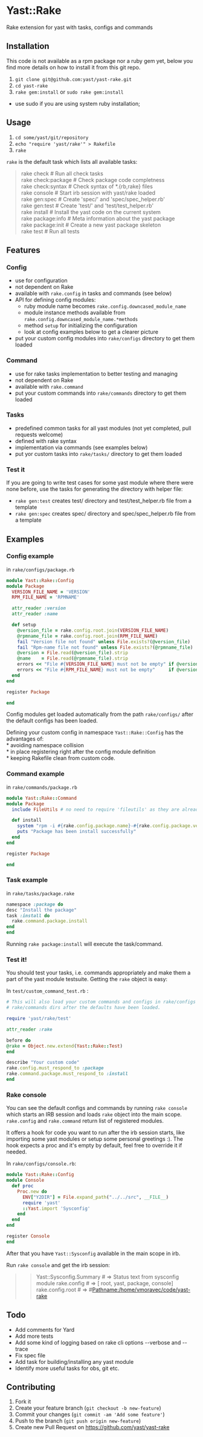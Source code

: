 # Yast::Rake

Rake extension for yast with tasks, configs and commands

## Installation

This code is not available as a rpm package nor a ruby gem yet, below
you find more details on how to install it from this git repo.

1. `git clone git@github.com:yast/yast-rake.git`
2. `cd yast-rake`
3. `rake gem:install` or `sudo rake gem:install`
  * use sudo if you are using system ruby installation;

## Usage

1. `cd some/yast/git/repository`
2. `echo "require 'yast/rake'" > Rakefile`
4. `rake`

`rake` is the default task which lists all available tasks:

  >  rake check          # Run all check tasks  
  >  rake check:package  # Check package code completness  
  >  rake check:syntax   # Check syntax of *.{rb,rake} files  
  >  rake console        # Start irb session with yast/rake loaded  
  >  rake gen:spec       # Create 'spec/' and 'spec/spec_helper.rb'  
  >  rake gen:test       # Create 'test/' and 'test/test_helper.rb'  
  >  rake install        # Install the yast code on the current system  
  >  rake package:info   # Meta information about the yast package  
  >  rake package:init   # Create a new yast package skeleton  
  >  rake test           # Run all tests  


## Features

### Config

  * use for configuration
  * not dependent on Rake
  * available with `rake.config` in tasks and commands (see below)
  * API for defining config modules:
    * ruby module name becomes `rake.config.downcased_module_name`
    * module instance methods available from `rake.config.downcased_module_name.*methods`
    * method `setup` for initializing the configuration
    * look at config examples below to get a clearer picture
  * put your custom config modules into `rake/configs` directory to get them loaded

### Command

  * use for rake tasks implementation to better testing and managing
  * not dependent on Rake
  * available with `rake.command`
  * put your custom commands into `rake/commands` directory to get them loaded

### Tasks

  * predefined common tasks for all yast modules (not yet completed, pull requests welcome)
  * defined with rake syntax
  * implementation via commands (see examples below)
  * put yor custom tasks into `rake/tasks/` directory to get them loaded 

### Test it

  If you are going to write test cases for some yast module where there were none before,
  use the tasks for generating the directory with helper file:
  * `rake gen:test` creates test/ directory and test/test_helper.rb file from a template
  * `rake gen:spec` creates spec/ directory and spec/spec_helper.rb file from a template


## Examples

### Config example

  in `rake/configs/package.rb`

  ```ruby
module Yast::Rake::Config
  module Package
    VERSION_FILE_NAME = 'VERSION'
    RPM_FILE_NAME = 'RPMNAME'

    attr_reader :version
    attr_reader :name

    def setup
      @version_file = rake.config.root.join(VERSION_FILE_NAME)
      @rpmname_file = rake.config.root.join(RPM_FILE_NAME)
      fail "Version file not found" unless File.exists?(@version_file)
      fail "Rpm-name file not found" unless File.exists?(@rpmname_file)
      @version = File.read(@version_file).strip
      @name    = File.read(@rpmname_file).strip
      errors << "File #{VERSION_FILE_NAME} must not be empty" if @version.size.zero?
      errors << "File #{RPM_FILE_NAME} must not be empty"     if @version.size.zero?
    end
  end

  register Package

end
  ```

  Config modules get loaded automatically from the path `rake/configs/` after the
  default configs has been loaded.  

  Defining your custom config in namespace `Yast::Rake::Config` has the advantages of:  
    * avoiding namespace collision  
    * in place registering right after the config module definition  
    * keeping Rakefile clean from custom code.  


### Command example

  in `rake/commands/package.rb`

  ```ruby
module Yast::Rake::Command
  module Package
    include FileUtils # no need to require 'fileutils' as they are already loaded

    def install
      system "rpm -i #{rake.config.package.name}-#{rake.config.package.version}.rpm"
      puts "Package has been install successfully"
    end
  end

  register Package

end
  ```

### Task example

  in `rake/tasks/package.rake`

  ```ruby
namespace :package do
  desc "Install the package"
  task :install do
    rake.command.package.install
  end
end
  ```

  Running `rake package:install` will execute the task/command.

### Test it!

  You should test your tasks, i.e. commands appropriately and make them a part of the 
  yast module testsuite. Getting the `rake` object is easy:

  In `test/custom_command_test.rb` :

  ```ruby
# This will also load your custom commands and configs in rake/configs and
# rake/commands dirs after the defaults have been loaded.

require 'yast/rake/test'

attr_reader :rake

before do
  @rake = Object.new.extend(Yast::Rake::Test)
end

describe "Your custom code"
  rake.config.must_respond_to :package
  rake.command.package.must_respond_to :install
end
  ```

### Rake console

  You can see the default configs and commands by running `rake console` which
  starts an IRB session and loads `rake` object into the main scope. `rake.config` 
  and `rake.command` return list of registered modules.

  It offers a hook for code you want to run after the irb session starts, 
  like importing some yast modules or setup some personal greetings :). The 
  hook expects a proc and it's empty by default, feel free to override it if needed.

  In `rake/configs/console.rb`:

  ```ruby
module Yast::Rake::Config
  module Console
    def proc
      Proc.new do
        ENV["Y2DIR"] = File.expand_path("../../src", __FILE__)
        require 'yast'
        ::Yast.import 'Sysconfig'
      end
    end
  end

  register Console
end
  ```

  After that you have `Yast::Sysconfig` available in the main scope in irb.

  Run `rake console` and get the irb session:
  >> Yast::Sysconfig.Summary # => Status text from sysconfig module
  >> rake.config # => [ root, yast, package, console]
  >> rake.config.root # => #<Pathname:/home/vmoravec/code/yast-rake>


## Todo

  * Add comments for Yard
  * Add more tests
  * Add some kind of logging based on rake cli options --verbose and --trace
  * Fix spec file
  * Add task for building/installing any yast module
  * Identify more useful tasks for obs, git etc.


## Contributing

1. Fork it
2. Create your feature branch (`git checkout -b new-feature`)
3. Commit your changes (`git commit -am 'Add some feature'`)
4. Push to the branch (`git push origin new-feature`)
5. Create new Pull Request on https://github.com/yast/yast-rake

